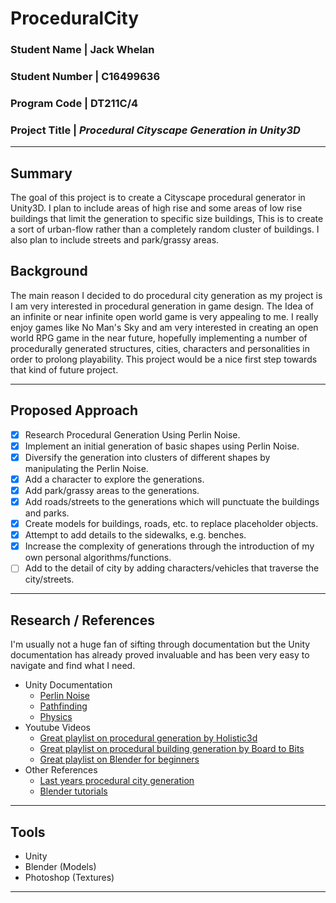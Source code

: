 # ProceduralCity

### **Student Name |** Jack Whelan
### **Student Number |** C16499636
### **Program Code |** DT211C/4
### **Project Title |** *Procedural Cityscape Generation in Unity3D*

---

## Summary

The goal of this project is to create a Cityscape procedural generator in Unity3D. I plan to include areas of high rise and some areas of low rise buildings that limit the generation to specific size buildings, This is to create a sort of urban-flow rather than a completely random cluster of buildings. I also plan to include streets and park/grassy areas.

## Background

The main reason I decided to do procedural city generation as my project is I am very interested in procedural generation in game design. The Idea of an infinite or near infinite open world game is very appealing to me. I really enjoy games like No Man's Sky and am very interested in creating an open world RPG game in the near future, hopefully implementing a number of procedurally generated structures, cities, characters and personalities in order to prolong playability. This project would be a nice first step towards that kind of future project.

---

## Proposed Approach

- [x] Research Procedural Generation Using Perlin Noise.
- [x] Implement an initial generation of basic shapes using Perlin Noise.
- [x] Diversify the generation into clusters of different shapes by manipulating the Perlin Noise.
- [x] Add a character to explore the generations.
- [x] Add park/grassy areas to the generations.
- [x] Add roads/streets to the generations which will punctuate the buildings and parks.
- [x] Create models for buildings, roads, etc. to replace placeholder objects.
- [x] Attempt to add details to the sidewalks, e.g. benches.
- [x] Increase the complexity of generations through the introduction of my own personal algorithms/functions.
- [ ] Add to the detail of city by adding characters/vehicles that traverse the city/streets.

---

## Research / References

I'm usually not a huge fan of sifting through documentation but the Unity documentation has already proved invaluable and has been very easy to navigate and find what I need.

- Unity Documentation
  - [Perlin Noise](https://docs.unity3d.com/ScriptReference/Mathf.PerlinNoise.html)
  - [Pathfinding](https://docs.unity3d.com/Manual/Navigation.html)
  - [Physics](https://docs.unity3d.com/Manual/Physics3DReference.html)
- Youtube Videos
  - [Great playlist on procedural generation by Holistic3d](https://www.youtube.com/watch?v=z1r7VjgufJ8&list=PLi-ukGVOag_0vJMJKAjUyuPF3kMXKW2lV)
  - [Great playlist on procedural building generation by Board to Bits](https://www.youtube.com/watch?v=tP8mB26nKQU&list=PL5KbKbJ6Gf9-FZIwc1M7dbpJIslv-GWFY&index=9)
  - [Great playlist on Blender for beginners](https://www.youtube.com/watch?v=d5luANNKuEc&list=PLs2aOcA-EaLNX5j2yxVQhEBpFgD3zDR9P)
- Other References
  - [Last years procedural city generation](https://youtu.be/Vumj1N2WlFw?list=PL1n0B6z4e_E5qaYwUOlJ63XI2OR9ty7Bs)
  - [Blender tutorials](https://www.blenderguru.com/tutorials)

---

## Tools

- Unity
- Blender (Models)
- Photoshop (Textures)

---

